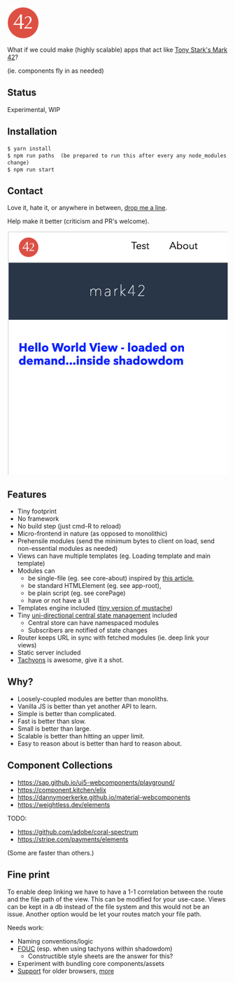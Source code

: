 
![Mark 42](https://github.com/timsim00/mark42/raw/master/assets/icon.png "Mark 42")


What if we could make (highly scalable) apps that act like [Tony Stark's Mark 42](https://youtu.be/bvwnbrrIvmA?t=100)?

(ie. components fly in as needed)


## Status
Experimental, WIP


## Installation

```
$ yarn install
$ npm run paths  (be prepared to run this after every any node_modules change)
$ npm run start
```


## Contact
Love it, hate it, or anywhere in between, [drop me a line](https://drew-simmons.grapedrop.com/).

Help make it better (criticism and PR's welcome).


![Mark 42 Screenshot](https://github.com/timsim00/mark42/raw/master/screenshot42.png "Mark 42 Small Device")


## Features

- Tiny footprint
- No framework
- No build step (just cmd-R to reload)
- Micro-frontend in nature (as opposed to monolithic)
- Prehensile modules (send the minimum bytes to client on load, send non-essential modules as needed)
- Views can have multiple templates (eg. Loading template and main template)
- Modules can
  - be single-file (eg. see core-about) inspired by [this article](https://medium.com/content-uneditable/implementing-single-file-web-components-22adeaa0cd17),
  - be standard HTMLElement (eg. see app-root),
  - be plain script (eg. see corePage)
  - have or not have a UI
- Templates engine included ([tiny version of mustache](https://github.com/aishikaty/tiny-mustache))
- Tiny [uni-directional central state management](https://github.com/timsim00/slots) included
  - Central store can have namespaced modules
  - Subscribers are notified of state changes
- Router keeps URL in sync with fetched modules (ie. deep link your views)
- Static server included
- [Tachyons](http://tachyons.io/) is awesome, give it a shot.


## Why?

- Loosely-coupled modules are better than monoliths.
- Vanilla JS is better than yet another API to learn.
- Simple is better than complicated.
- Fast is better than slow.
- Small is better than large.
- Scalable is better than hitting an upper limit.
- Easy to reason about is better than hard to reason about.

## Component Collections

- https://sap.github.io/ui5-webcomponents/playground/
- https://component.kitchen/elix
- https://dannymoerkerke.github.io/material-webcomponents
- https://weightless.dev/elements

TODO:
- https://github.com/adobe/coral-spectrum
- https://stripe.com/payments/elements

(Some are faster than others.)


## Fine print

To enable deep linking we have to have a 1-1 correlation between the route and the file path of the view.  This can be modified for your use-case.  Views can be kept in a db instead of the file system and this would not be an issue.  Another option would be let your routes match your file path.

Needs work:
- Naming conventions/logic
- [FOUC](https://en.wikipedia.org/wiki/Flash_of_unstyled_content) (esp. when using tachyons within shadowdom)
  - Constructible style sheets are the answer for this?
- Experiment with bundling core components/assets
- [Support](https://github.com/WebReflection/document-register-element) for older browsers, [more](https://github.com/webcomponents/webcomponentsjs)
